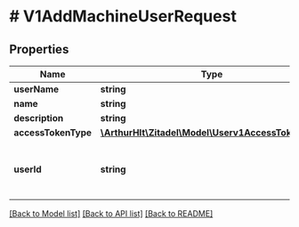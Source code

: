 # # V1AddMachineUserRequest

## Properties

Name | Type | Description | Notes
------------ | ------------- | ------------- | -------------
**userName** | **string** |  |
**name** | **string** |  |
**description** | **string** |  | [optional]
**accessTokenType** | [**\ArthurHlt\Zitadel\Model\Userv1AccessTokenType**](Userv1AccessTokenType.md) |  | [optional]
**userId** | **string** | optionally set your own id unique for the user. | [optional]

[[Back to Model list]](../../README.md#models) [[Back to API list]](../../README.md#endpoints) [[Back to README]](../../README.md)
